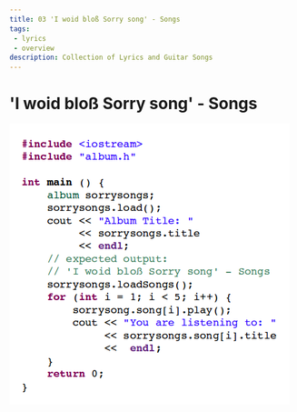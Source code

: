 ```yaml
---
title: 03 'I woid bloß Sorry song' - Songs
tags: 
 - lyrics
 - overview
description: Collection of Lyrics and Guitar Songs
---
```


# 'I woid bloß Sorry song' - Songs

![Cover](cover.png)

